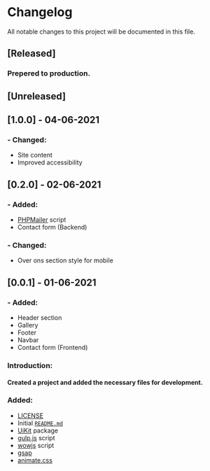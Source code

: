 # Changelog

All notable changes to this project will be documented in this file.

## [Released]
### Prepered to production.
## [Unreleased]

## [1.0.0] - 04-06-2021
### - Changed:
- Site content
- Improved accessibility

## [0.2.0] - 02-06-2021
### - Added:
- [PHPMailer](https://github.com/PHPMailer/PHPMailer) script
- Contact form (Backend)

### - Changed:
- Over ons section style for mobile

## [0.0.1] - 01-06-2021
### - Added:
- Header section
- Gallery
- Footer
- Navbar
- Contact form (Frontend)
### **Introduction:**

#### Created a project and added the necessary files for development.
### Added:
- [LICENSE]()
- Initial [`README.md`]() 
- [UiKit](https://getuikit.com/) package
- [gulp.js](https://gulpjs.com/) script
- [wowjs](https://wowjs.uk/) script
- [gsap](https://greensock.com/)
- [animate.css](https://animate.style/)


